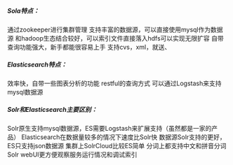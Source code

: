 ##### Sola特点：

通过zookeeper进行集群管理
支持丰富的数据源，可以直接使用mysql作为数据源
和hadoop生态结合较好，可以索引文件直接落入hdfs可以实现无限扩容
自带查询功能强大，新手都能很容易上手
支持cvs，xml，就送、

##### Elasticsearch特点：

效率快，自带一些图表分析的功能
restful的查询方式
可以通过Logstash来支持mysql数据源



##### Solr和Elasticsearch主要区别：

Solr原生支持mysql数据源，ES需要Logstash来扩展支持（虽然都是一家的产品）
Elasticsearch在数据量较多的情况下速度比Solr快
数据源Solr支持的更好，ES只支持json数据源
集群上SolrCloud比较ES简单
分词上都支持中文和拼音分词
Solr webUI更方便观察服务运行情况和调试索引

